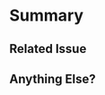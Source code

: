 

# Summary

## Related Issue
<!--- This project only accepts pull requests related to open issues -->
<!--- If suggesting a new feature or change, please discuss it in an issue first -->
<!--- If fixing a bug, there should be an issue describing it with steps to reproduce -->
<!--- Please link to the issue here: -->


## Anything Else?
<!--- Anything else that is important to include that was not in the issue thread? --> 
